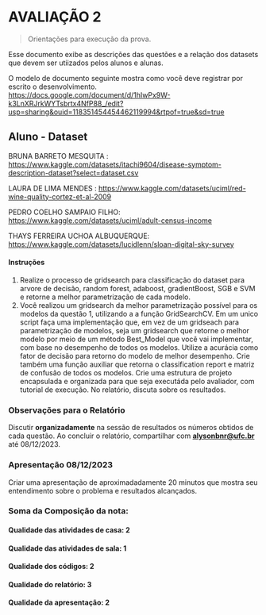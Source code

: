 # AVALIAÇÃO 2 
> Orientações para execução da prova.

Esse documento exibe as descrições das questões e a relação dos datasets que devem ser utiizados 
pelos alunos e alunas.

O modelo de documento seguinte mostra como você deve registrar por escrito o desenvolvimento. 
https://docs.google.com/document/d/1hIwPx9W-k3LnXRJrkWYTsbrtx4NfP88_/edit?usp=sharing&ouid=118351454454462119994&rtpof=true&sd=true

##  Aluno - Dataset

BRUNA BARRETO MESQUITA : https://www.kaggle.com/datasets/itachi9604/disease-symptom-description-dataset?select=dataset.csv

LAURA DE LIMA MENDES : https://www.kaggle.com/datasets/uciml/red-wine-quality-cortez-et-al-2009

PEDRO COELHO SAMPAIO FILHO:  https://www.kaggle.com/datasets/uciml/adult-census-income

THAYS FERREIRA UCHOA ALBUQUERQUE:  https://www.kaggle.com/datasets/lucidlenn/sloan-digital-sky-survey


#### Instruções 

1) Realize o processo de gridsearch para classificação do dataset para  arvore de decisão, random forest, adaboost, gradientBoost, SGB e SVM e retorne a melhor parametrização de cada modelo.
2) Você realizou um gridsearch da melhor parametrização possível para os modelos da questão 1, utilizando a a função GridSearchCV.
Em um unico script faça uma implementação que, em vez de um gridseach para parametrização de modelos, seja um gridsearch que retorne o melhor 
modelo por meio de um método Best_Model que você vai implementar, com base no desempenho de todos os modelos. Utilize a acurácia como
fator de decisão para retorno do modelo de melhor desempenho. Crie também uma função auxiliar que retorna o classification report e matriz de confusão de todos os modelos.
Crie uma estrutura de projeto encapsulada e organizada para que seja executáda pelo avaliador, com tutorial de execução. 
No relatório, discuta sobre os resultados.


### Observações para o Relatório

Discutir **organizadamente** na sessão de resultados os números obtidos de cada questão.
Ao concluir o relatório, compartilhar com **alysonbnr@ufc.br** até 08/12/2023.

### Apresentação 08/12/2023

Criar uma apresentação de aproximadadamente 20 minutos que mostra seu entendimento sobre o problema
e resultados alcançados.


### Soma da Composição da nota:

#### Qualidade das atividades de casa: 2
#### Qualidade das atividades de sala: 1
#### Qualidade dos códigos: 2
#### Qualidade do relatório: 3
#### Qualidade da apresentação: 2
